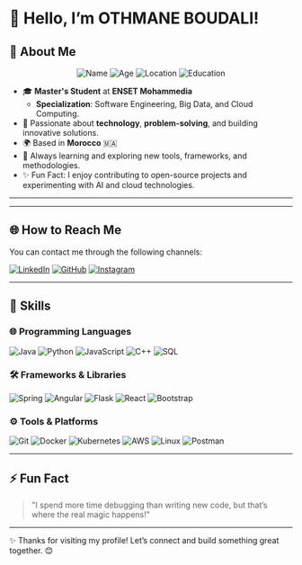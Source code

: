 # 👋 Hello, I’m OTHMANE BOUDALI!  

## 🚀 About Me  

<p align="center">
  <img src="https://img.shields.io/badge/Name-Othmane%20Boudali-%2300a8ff?style=flat-square&logo=smugmug&logoColor=white" alt="Name"/>
  <img src="https://img.shields.io/badge/Age-24%20Years-%23ff5733?style=flat-square&logo=google%20maps&logoColor=white" alt="Age"/>
  <img src="https://img.shields.io/badge/Location-Morocco-%234caf50?style=flat-square&logo=mapbox&logoColor=white" alt="Location"/>
  <img src="https://img.shields.io/badge/Student-Master's%20in%20Software%20Engineering-%237e57c2?style=flat-square&logo=google%20classroom&logoColor=white" alt="Education"/>
</p>

- 🎓 **Master's Student** at **ENSET Mohammedia**  
  - **Specialization**: Software Engineering, Big Data, and Cloud Computing.  
- 🌟 Passionate about **technology**, **problem-solving**, and building innovative solutions.  
- 🌍 Based in **Morocco** 🇲🇦  
- 🚀 Always learning and exploring new tools, frameworks, and methodologies.  
- ✨ Fun Fact: I enjoy contributing to open-source projects and experimenting with AI and cloud technologies.  

---
---
## 🌐 How to Reach Me  

You can contact me through the following channels:

[![LinkedIn](https://img.shields.io/badge/LinkedIn-%230077B5.svg?&style=for-the-badge&logo=linkedin&logoColor=white)](https://www.linkedin.com/in/othmane-boudali-80344a21a )
[![GitHub](https://img.shields.io/badge/GitHub-%2312100E.svg?&style=for-the-badge&logo=github&logoColor=white)](https://github.com/OTH-BD)
[![Instagram](https://img.shields.io/badge/Instagram-%23E4405F.svg?&style=for-the-badge&logo=instagram&logoColor=white)](https://www.instagram.com/othmaneboudali)

---

## 🚀 Skills

### 🌐 Programming Languages
<p align="left">
  <img src="https://img.shields.io/badge/Java-%23ED8B00.svg?style=for-the-badge&logo=java&logoColor=white" alt="Java"/>
  <img src="https://img.shields.io/badge/Python-%233776AB.svg?style=for-the-badge&logo=python&logoColor=white" alt="Python"/>
  <img src="https://img.shields.io/badge/JavaScript-%23F7DF1E.svg?style=for-the-badge&logo=javascript&logoColor=black" alt="JavaScript"/>
  <img src="https://img.shields.io/badge/C++-%2300599C.svg?style=for-the-badge&logo=c%2B%2B&logoColor=white" alt="C++"/>
  <img src="https://img.shields.io/badge/SQL-%2307405e.svg?style=for-the-badge&logo=postgresql&logoColor=white" alt="SQL"/>
</p>

### 🛠️ Frameworks & Libraries
<p align="left">
  <img src="https://img.shields.io/badge/Spring-%236DB33F.svg?style=for-the-badge&logo=spring&logoColor=white" alt="Spring"/>
  <img src="https://img.shields.io/badge/Angular-%23DD0031.svg?style=for-the-badge&logo=angular&logoColor=white" alt="Angular"/>
  <img src="https://img.shields.io/badge/Flask-%23000000.svg?style=for-the-badge&logo=flask&logoColor=white" alt="Flask"/>
  <img src="https://img.shields.io/badge/React-%2320232a.svg?style=for-the-badge&logo=react&logoColor=%2361DAFB" alt="React"/>
  <img src="https://img.shields.io/badge/Bootstrap-%23563D7C.svg?style=for-the-badge&logo=bootstrap&logoColor=white" alt="Bootstrap"/>
</p>

### ⚙️ Tools & Platforms
<p align="left">
  <img src="https://img.shields.io/badge/Git-%23F05033.svg?style=for-the-badge&logo=git&logoColor=white" alt="Git"/>
  <img src="https://img.shields.io/badge/Docker-%230db7ed.svg?style=for-the-badge&logo=docker&logoColor=white" alt="Docker"/>
  <img src="https://img.shields.io/badge/Kubernetes-%23326ce5.svg?style=for-the-badge&logo=kubernetes&logoColor=white" alt="Kubernetes"/>
  <img src="https://img.shields.io/badge/AWS-%23FF9900.svg?style=for-the-badge&logo=amazon-aws&logoColor=white" alt="AWS"/>
  <img src="https://img.shields.io/badge/Linux-%23FCC624.svg?style=for-the-badge&logo=linux&logoColor=black" alt="Linux"/>
  <img src="https://img.shields.io/badge/Postman-%23FF6C37.svg?style=for-the-badge&logo=postman&logoColor=white" alt="Postman"/>
</p>

  
---

## ⚡ Fun Fact  

> "I spend more time debugging than writing new code, but that’s where the real magic happens!"  

---

✨ Thanks for visiting my profile! Let’s connect and build something great together. 😊  
